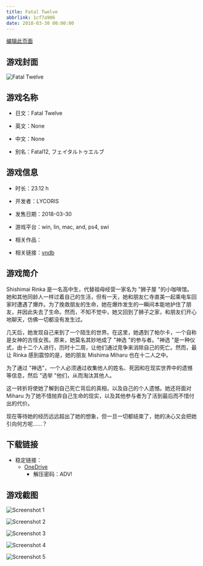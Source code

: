 ```yaml
---
title: Fatal Twelve
abbrlink: 1cf7a906
date: 2018-03-30 00:00:00
---
```

[编辑此页面](https://github.com/ACG-3/ADV3-source/blob/main/source/_posts/games/Fatal%20Twelve.md)

## 游戏封面

![Fatal Twelve](https://pan.timero.xyz/onedrive/img_lib_001/Fatal%20Twelve_cover.avif)


## 游戏名称

- 日文：Fatal Twelve
- 英文：None
- 中文：None

- 别名：Fatal12, フェイタルトゥエルブ


## 游戏信息

- 时长：23.12 h
- 开发者：LYCORIS
- 发售日期：2018-03-30
- 游戏平台：win, lin, mac, and, ps4, swi
- 相关作品：

- 相关链接：[vndb](https://vndb.org/v19843)


## 游戏简介

Shishimai Rinka 是一名高中生，代替祖母经营一家名为 "狮子屋 "的小咖啡馆。她和其他同龄人一样过着自己的生活，但有一天，她和朋友仁寺直美一起乘电车回家时遭遇了爆炸。为了挽救朋友的生命，她在爆炸发生的一瞬间本能地护住了朋友，并因此失去了生命。然而，不知不觉中，她又回到了狮子之家，和朋友们开心地聊天，仿佛一切都没有发生过。

几天后，她发现自己来到了一个陌生的世界。在这里，她遇到了帕尔卡，一个自称是女神的古怪女孩。原来，她莫名其妙地成了 "神选 "的参与者。"神选 "是一种仪式，由十二个人进行，历时十二周，让他们通过竞争来消除自己的死亡。然而，最让 Rinka 感到震惊的是，她的朋友 Mishima Miharu 也在十二人之中。

为了通过 "神选"，一个人必须通过收集他人的姓名、死因和在现实世界中的遗憾等信息，然后 "选举 "他们，从而淘汰其他人。

这一转折将使她了解到自己死亡背后的真相，以及自己的个人遗憾。她还将面对 Miharu 为了她不惜抛弃自己生命的现实，以及其他参与者为了活到最后而不惜付出的代价。

现在等待她的经历远远超出了她的想象，但一旦一切都结束了，她的决心又会把她引向何方呢......？




## 下载链接

- 稳定链接：
    - [OneDrive](https://pan.timero.xyz/onedrive/adv_lib_001/Fatal%20Twelve)
        - 解压密码：ADV!



## 游戏截图


![Screenshot 1](https://pan.timero.xyz/onedrive/img_lib_001/Fatal%20Twelve_Screenshot_1.avif)

![Screenshot 2](https://pan.timero.xyz/onedrive/img_lib_001/Fatal%20Twelve_Screenshot_2.avif)

![Screenshot 3](https://pan.timero.xyz/onedrive/img_lib_001/Fatal%20Twelve_Screenshot_3.avif)

![Screenshot 4](https://pan.timero.xyz/onedrive/img_lib_001/Fatal%20Twelve_Screenshot_4.avif)

![Screenshot 5](https://pan.timero.xyz/onedrive/img_lib_001/Fatal%20Twelve_Screenshot_5.avif)

